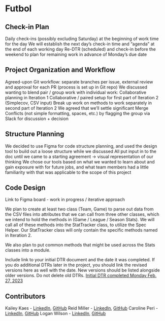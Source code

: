 # Futbol

## Check-in Plan
Daily check-ins (possibly excluding Saturday) at the beginning of work time for the day
We will establish the next day’s check-in time and “agenda” at the end of each working day
Re-DTR (scheduled) and check-in before the weekend to plan for remaining work in advance of Monday’s due date

## Project Organization and Workflow
Agreed-upon Git workflow: separate branches per issue, external review and approval for each PR (process is set up in Git repo)
We discussed wanting to blend pair / group work with individual work:
Collaborative planning in Iteration 1
Collaborative / paired setup for first part of Iteration 2 (Simplecov, CSV input)
Break up work on methods to work separately in second part of Iteration 2
We agreed that we’ll settle significant Merge Conflicts (not simple formatting, spaces, etc.)  by flagging the group via Slack for discussion + decision

## Structure Planning
We decided to use Figma for code structure planning, and used the design tool to build out a loose structure while we discussed
All put input in to the doc until we came to a starting agreement → visual representation of our thinking
We chose our tools based on what we wanted to learn about and gain exposure with for future jobs, and what team members had a little familiarity with that was applicable to the scope of this project

## Code Design
Link to Figma board - work in progress / iterative approach

We plan to create at least two class (Team, Game) to parse out data from the CSV files into attributes that we can call from three other classes, which we intend to hold the methods in (Game / League / Season Stats). We will call all of these methods into the StatTracker class, to utilize the Spec Helper. Our StatTracker class will only contain the specific methods named in Iteration 2.

We also plan to put common methods that might be used across the Stats classes into a module.


Include link to your initial DTR document and the date it was completed. If you do additional DTRs later in the project, you should link the revised versions here as well with the date. New versions should be listed alongside older versions. Do not delete old DTRs.
[Initial DTR completed Monday Feb. 27, 2023](https://docs.google.com/document/d/1dh0IGhfFFzFICHPGQ5E1T7Iv2a_0WvBvUoctJfrnevE/edit?usp=sharing)

## Contributors
Kailey Kaes - [LinkedIn](https://www.linkedin.com/in/kailey-kaes-336142219/), [GitHub](https://github.com/kaileykaes)
Reid Miller - [LinkedIn](https://www.linkedin.com/in/reid-s-miller/), [GitHub](https://github.com/reidsmiller)
Caroline Peri - [LinkedIn](https://www.linkedin.com/in/carolineperi/), [GitHub](https://github.com/cariperi)
Logan Wilson - [LinkedIn](https://www.linkedin.com/in/logan-wilson-28422ba0/), [GitHub](https://github.com/bluedevil667)


